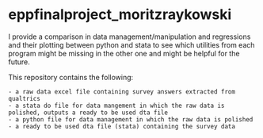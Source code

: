 # eppfinalproject_moritzraykowski
I provide a comparison in data management/manipulation and regressions and their plotting between python and stata to see which utilities from each program might be missing in the other one and might be helpful for the future.


This repository contains the following:

    - a raw data excel file containing survey answers extracted from qualtrics
    - a stata do file for data mangement in which the raw data is polished, outputs a ready to be used dta file
    - a python file for data management in which the raw data is polished
    - a ready to be used dta file (stata) containing the survey data
    
